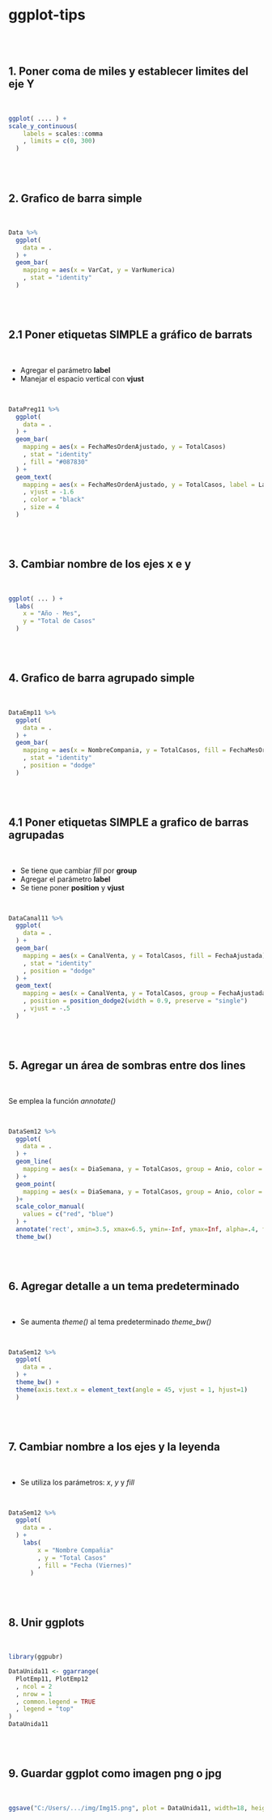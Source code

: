 # ggplot-tips

<br />
<br />

## 1. Poner coma de miles y establecer limites del eje Y

<br />

```r
ggplot( .... ) +
scale_y_continuous(
    labels = scales::comma
    , limits = c(0, 300)
  )
```


<br />
<br />

## 2. Grafico de barra simple

<br />

```r
Data %>%  
  ggplot(
    data = .
  ) +
  geom_bar(
    mapping = aes(x = VarCat, y = VarNumerica)
    , stat = "identity"
  )
```

<br />
<br />

## 2.1 Poner etiquetas SIMPLE a gráfico de barrats

<br />

- Agregar el parámetro **label**
- Manejar el espacio vertical con **vjust**

<br />

```r
DataPreg11 %>% 
  ggplot(
    data = .
  ) +
  geom_bar(
    mapping = aes(x = FechaMesOrdenAjustado, y = TotalCasos)
    , stat = "identity"
    , fill = "#087830"
  ) +
  geom_text(
    mapping = aes(x = FechaMesOrdenAjustado, y = TotalCasos, label = LabTotalCasos)
    , vjust = -1.6
    , color = "black"
    , size = 4
  )
```

<br />
<br />

## 3. Cambiar nombre de los ejes x e y

<br />

```r
ggplot( ... ) +
  labs(
    x = "Año - Mes",
    y = "Total de Casos"
  )
```

<br />
<br />

## 4. Grafico de barra agrupado simple

<br />

```r
DataEmp11 %>% 
  ggplot(
    data = .
  ) +
  geom_bar(
    mapping = aes(x = NombreCompania, y = TotalCasos, fill = FechaMesOrdenAjustado)
    , stat = "identity"
    , position = "dodge"
  )
```

<br />
<br />

## 4.1 Poner etiquetas SIMPLE a grafico de barras agrupadas

<br />

- Se tiene que cambiar *fill* por **group**
- Agregar el parámetro **label**
- Se tiene poner **position** y **vjust**

<br />

```r
DataCanal11 %>% 
  ggplot(
    data = .
  ) + 
  geom_bar(
    mapping = aes(x = CanalVenta, y = TotalCasos, fill = FechaAjustada)
    , stat = "identity"
    , position = "dodge"
  ) +
  geom_text(
    mapping = aes(x = CanalVenta, y = TotalCasos, group = FechaAjustada, label = DifTotalLab)
    , position = position_dodge2(width = 0.9, preserve = "single")
    , vjust = -.5
  )
```


<br />
<br />


## 5. Agregar un área de sombras entre dos lines

<br />

Se emplea la función *annotate()*

<br />

```r
DataSem12 %>% 
  ggplot(
    data = .
  ) +
  geom_line(
    mapping = aes(x = DiaSemana, y = TotalCasos, group = Anio, color = Anio)
  ) +
  geom_point(
    mapping = aes(x = DiaSemana, y = TotalCasos, group = Anio, color = Anio)
  )+
  scale_color_manual(
    values = c("red", "blue")
  ) +
  annotate('rect', xmin=3.5, xmax=6.5, ymin=-Inf, ymax=Inf, alpha=.4, fill='grey') +
  theme_bw()

```

<br />
<br />

## 6. Agregar detalle a un tema predeterminado

<br />

- Se aumenta *theme()* al tema predeterminado *theme_bw()*

<br />

```r
DataSem12 %>% 
  ggplot(
    data = .
  ) +
  theme_bw() +
  theme(axis.text.x = element_text(angle = 45, vjust = 1, hjust=1)
  )
```


<br />
<br />

## 7. Cambiar nombre a los ejes y la leyenda

<br />

- Se utiliza los parámetros: *x*, *y* y *fill*
  
<br />

```r
DataSem12 %>% 
  ggplot(
    data = .
  ) +
    labs(
        x = "Nombre Compañia"
        , y = "Total Casos"
        , fill = "Fecha (Viernes)"
      ) 
```


<br />
<br />


## 8. Unir ggplots

<br />

```r
library(ggpubr)

DataUnida11 <- ggarrange(
  PlotEmp11, PlotEmp12
  , ncol = 2
  , nrow = 1
  , common.legend = TRUE
  , legend = "top"
)
DataUnida11
```

<br />
<br />

## 9. Guardar ggplot como imagen png o jpg

<br />

```r
ggsave("C:/Users/.../img/Img15.png", plot = DataUnida11, width=18, height=8, dpi=700)
```

<br />
<br />


